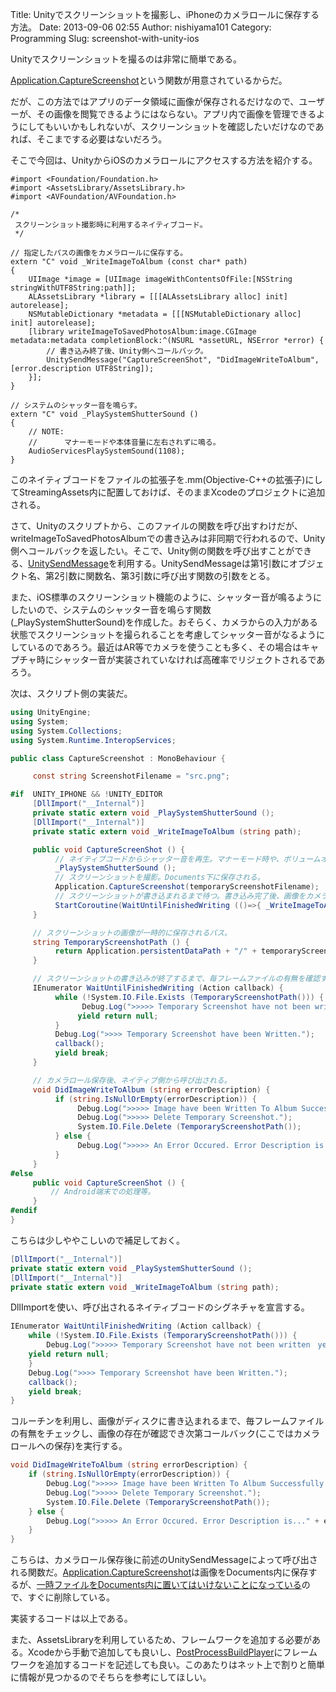 Title: Unityでスクリーンショットを撮影し、iPhoneのカメラロールに保存する方法。
Date: 2013-09-06 02:55
Author: nishiyama101
Category: Programming
Slug: screenshot-with-unity-ios

Unityでスクリーンショットを撮るのは非常に簡単である。

[Application.CaptureScreenshot][]という関数が用意されているからだ。

だが、この方法ではアプリのデータ領域に画像が保存されるだけなので、ユーザーが、その画像を閲覧できるようにはならない。アプリ内で画像を管理できるようにしてもいいかもしれないが、スクリーンショットを確認したいだけなのであれば、そこまでする必要はないだろう。

そこで今回は、UnityからiOSのカメラロールにアクセスする方法を紹介する。

```objc
#import <Foundation/Foundation.h>
#import <AssetsLibrary/AssetsLibrary.h>
#import <AVFoundation/AVFoundation.h>

/* 
 スクリーンショット撮影時に利用するネイティブコード。
 */

// 指定したパスの画像をカメラロールに保存する。
extern "C" void _WriteImageToAlbum (const char* path)
{
    UIImage *image = [UIImage imageWithContentsOfFile:[NSString stringWithUTF8String:path]];
    ALAssetsLibrary *library = [[[ALAssetsLibrary alloc] init] autorelease];
    NSMutableDictionary *metadata = [[[NSMutableDictionary alloc] init] autorelease];
    [library writeImageToSavedPhotosAlbum:image.CGImage metadata:metadata completionBlock:^(NSURL *assetURL, NSError *error) {
        // 書き込み終了後、Unity側へコールバック。
        UnitySendMessage("CaptureScreenShot", "DidImageWriteToAlbum", [error.description UTF8String]);
    }];
}

// システムのシャッター音を鳴らす。
extern "C" void _PlaySystemShutterSound ()
{
    // NOTE:
    //      マナーモードや本体音量に左右されずに鳴る。
    AudioServicesPlaySystemSound(1108);
}
```

このネイティブコードをファイルの拡張子を.mm(Objective-C++の拡張子)にしてStreamingAssets内に配置しておけば、そのままXcodeのプロジェクトに追加される。

さて、Unityのスクリプトから、このファイルの関数を呼び出すわけだが、writeImageToSavedPhotosAlbumでの書き込みは非同期で行われるので、Unity側へコールバックを返したい。そこで、Unity側の関数を呼び出すことができる、[UnitySendMessage][]を利用する。UnitySendMessageは第1引数にオブジェクト名、第2引数に関数名、第3引数に呼び出す関数の引数をとる。

また、iOS標準のスクリーンショット機能のように、シャッター音が鳴るようにしたいので、システムのシャッター音を鳴らす関数(\_PlaySystemShutterSound)を作成した。おそらく、カメラからの入力がある状態でスクリーンショットを撮られることを考慮してシャッター音がなるようにしているのであろう。最近はAR等でカメラを使うことも多く、その場合はキャプチャ時にシャッター音が実装されていなければ高確率でリジェクトされるであろう。

次は、スクリプト側の実装だ。

```csharp
using UnityEngine;
using System;
using System.Collections;
using System.Runtime.InteropServices;

public class CaptureScreenshot : MonoBehaviour {

     const string ScreenshotFilename = "src.png";

#if  UNITY_IPHONE && !UNITY_EDITOR
     [DllImport("__Internal")]
     private static extern void _PlaySystemShutterSound ();
     [DllImport("__Internal")]
     private static extern void _WriteImageToAlbum (string path);

     public void CaptureScreenShot () {
          // ネイティブコードからシャッター音を再生。マナーモード時や、ボリュームオフ時もシャッター音を再生したいため。
          _PlaySystemShutterSound ();
          // スクリーンショットを撮影。Documents下に保存される。
          Application.CaptureScreenshot(temporaryScreenshotFilename);
          // スクリーンショットが書き込まれるまで待つ。書き込み完了後、画像をカメラロールへ保存する。
          StartCoroutine(WaitUntilFinishedWriting (()=>{ _WriteImageToAlbum (TemporaryScreenshotPath());}));
     }

     // スクリーンショットの画像が一時的に保存されるパス。
     string TemporaryScreenshotPath () {
          return Application.persistentDataPath + "/" + temporaryScreenshotFilename;
     }

     // スクリーンショットの書き込みが終了するまで、毎フレームファイルの有無を確認する。
     IEnumerator WaitUntilFinishedWriting (Action callback) {
          while (!System.IO.File.Exists (TemporaryScreenshotPath())) {
                Debug.Log(">>>>> Temporary Screenshot have not been written yet.");
               yield return null;
          }
          Debug.Log(">>>> Temporary Screenshot have been Written.");
          callback();
          yield break;
     }

     // カメラロール保存後、ネイティブ側から呼び出される。
     void DidImageWriteToAlbum (string errorDescription) {
          if (string.IsNullOrEmpty(errorDescription)) {
               Debug.Log(">>>>> Image have been Written To Album Successfully.");
               Debug.Log(">>>>> Delete Temporary Screenshot.");
               System.IO.File.Delete (TemporaryScreenshotPath());
          } else {
               Debug.Log(">>>>> An Error Occured. Error Description is..." + errorDescription);
          }
     }
#else
     public void CaptureScreenShot () {
         // Android端末での処理等。
     }
#endif
}
```

こちらは少しややこしいので補足しておく。

```csharp
[DllImport("__Internal")]
private static extern void _PlaySystemShutterSound ();
[DllImport("__Internal")]
private static extern void _WriteImageToAlbum (string path);
```

DllImportを使い、呼び出されるネイティブコードのシグネチャを宣言する。

```csharp
IEnumerator WaitUntilFinishedWriting (Action callback) {
    while (!System.IO.File.Exists (TemporaryScreenshotPath())) {
        Debug.Log(">>>>> Temporary Screenshot have not been written　yet.");
    yield return null;
    }
    Debug.Log(">>>> Temporary Screenshot have been Written.");
    callback();
    yield break;
}
```

コルーチンを利用し、画像がディスクに書き込まれるまで、毎フレームファイルの有無をチェックし、画像の存在が確認でき次第コールバック(ここではカメラロールへの保存)を実行する。

```csharp
void DidImageWriteToAlbum (string errorDescription) {
    if (string.IsNullOrEmpty(errorDescription)) {
        Debug.Log(">>>>> Image have been Written To Album Successfully.");
        Debug.Log(">>>>> Delete Temporary Screenshot.");
        System.IO.File.Delete (TemporaryScreenshotPath());
    } else {
        Debug.Log(">>>>> An Error Occured. Error Description is..." + errorDescription);
    }
}
```

こちらは、カメラロール保存後に前述のUnitySendMessageによって呼び出される関数だ。[Application.CaptureScreenshot][]は画像をDocuments内に保存するが、[一時ファイルをDocuments内に置いてはいけないことになっている][]ので、すぐに削除している。

実装するコードは以上である。

また、AssetsLibraryを利用しているため、フレームワークを追加する必要がある。Xcodeから手動で追加しても良いし、[PostProcessBuildPlayer][]にフレームワークを追加するコードを記述しても良い。このあたりはネット上で割りと簡単に情報が見つかるのでそちらを参考にしてほしい。

  [Application.CaptureScreenshot]: http://docs.unity3d.com/Documentation/ScriptReference/Application.CaptureScreenshot.html
  [UnitySendMessage]: docs.unity3d.com/Documentation/Manual/PluginsForIOS.html
  [一時ファイルをDocuments内に置いてはいけないことになっている]: https://developer.apple.com/jp/devcenter/ios/library/documentation/FileSystemProgrammingGuide.pdf
  [PostProcessBuildPlayer]: http://docs.unity3d.com/Documentation/Manual/BuildPlayerPipeline.html
